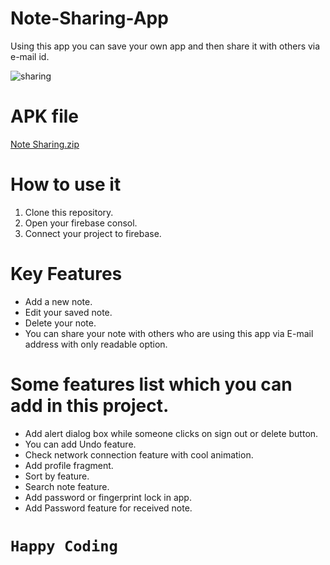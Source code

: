 # Note-Sharing-App
Using this app you can save your own app and then share it with others via e-mail id.

![sharing](https://user-images.githubusercontent.com/54389203/93631794-1d709a80-f9e4-11ea-904c-70c74f2b43b2.gif)

# APK file
[Note Sharing.zip](https://github.com/agamkoradiya/Note-Sharing-App/files/5319154/Note.Sharing.zip)

# How to use it
1. Clone this repository.
2. Open your firebase consol.
3. Connect your project to firebase.

# Key Features
- Add a new note.
- Edit your saved note.
- Delete your note.
- You can share your note with others who are using this app via E-mail address with only readable option.

# Some features list which you can add in this project.

- Add alert dialog box while someone clicks on sign out or delete button.
- You can add Undo feature.
- Check network connection feature with cool animation.
- Add profile fragment.
- Sort by feature.
- Search note feature.
- Add password or fingerprint lock in app.
- Add Password feature for received note.

# `Happy Coding`
